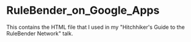 # RuleBender_on_Google_Apps
This contains the HTML file that I used in my "Hitchhiker's Guide to the RuleBender Network" talk.
